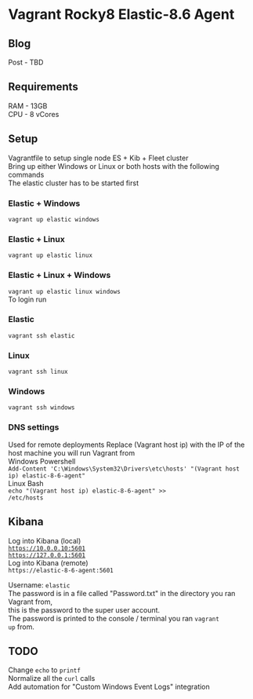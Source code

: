 # Vagrant Rocky8 Elastic-8.6 Agent

## Blog  
Post - TBD  

## Requirements
RAM - 13GB  
CPU - 8 vCores  

## Setup  
Vagrantfile to setup single node ES + Kib + Fleet cluster  
Bring up either Windows or Linux or both hosts with the following commands  
The elastic cluster has to be started first  
### Elastic + Windows
<code>vagrant up elastic windows</code>  
### Elastic + Linux  
<code>vagrant up elastic linux</code>  
### Elastic + Linux + Windows
<code>vagrant up elastic linux windows</code>  
To login run
### Elastic  
<code>vagrant ssh elastic</code>
### Linux  
<code>vagrant ssh linux</code>
### Windows  
<code>vagrant ssh windows</code>

### DNS settings
Used for remote deployments
Replace (Vagrant host ip) with the IP of the host machine you will run Vagrant from  
Windows Powershell  
<code>Add-Content 'C:\Windows\System32\Drivers\etc\hosts' "(Vagrant host ip) elastic-8-6-agent"</code>  
Linux Bash  
<code>echo "(Vagrant host ip) elastic-8-6-agent" >> /etc/hosts</code>  

## Kibana  
Log into Kibana (local)  
<code>https://10.0.0.10:5601</code>  
<code>https://127.0.0.1:5601</code>  
Log into Kibana (remote)  
<code>https://elastic-8-6-agent:5601</code>  
  
Username: <code>elastic</code>  
The password is in a file called "Password.txt" in the directory you ran Vagrant from,  
this is the password to the super user account.  
The password is printed to the console / terminal you ran <code>vagrant up</code> from.  

## TODO
Change <code>echo</code> to <code>printf</code>  
Normalize all the <code>curl</code> calls  
Add automation for "Custom Windows Event Logs" integration